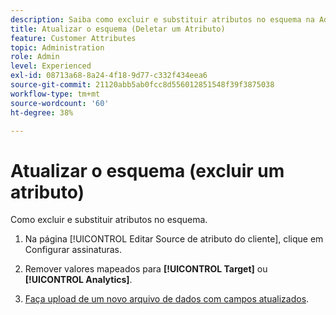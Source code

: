 ```yaml
---
description: Saiba como excluir e substituir atributos no esquema na Adobe Experience Cloud.
title: Atualizar o esquema (Deletar um Atributo)
feature: Customer Attributes
topic: Administration
role: Admin
level: Experienced
exl-id: 08713a68-8a24-4f18-9d77-c332f434eea6
source-git-commit: 21120abb5ab0fcc8d556012851548f39f3875038
workflow-type: tm+mt
source-wordcount: '60'
ht-degree: 38%

---
```


# Atualizar o esquema (excluir um atributo)

Como excluir e substituir atributos no esquema.

1. Na página [!UICONTROL Editar Source de atributo do cliente], clique em Configurar assinaturas.

1. Remover valores mapeados para **[!UICONTROL Target]** ou **[!UICONTROL Analytics]**.

1. [Faça upload de um novo arquivo de dados com campos atualizados](t-crs-usecase.md).
